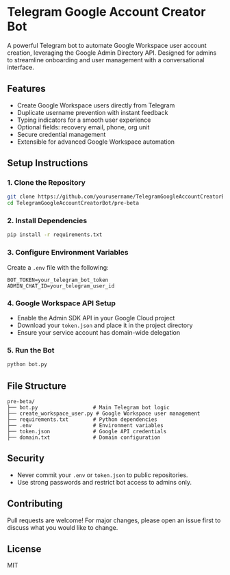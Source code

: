 # Telegram Google Account Creator Bot

A powerful Telegram bot to automate Google Workspace user account creation, leveraging the Google Admin Directory API. Designed for admins to streamline onboarding and user management with a conversational interface.

## Features
- Create Google Workspace users directly from Telegram
- Duplicate username prevention with instant feedback
- Typing indicators for a smooth user experience
- Optional fields: recovery email, phone, org unit
- Secure credential management
- Extensible for advanced Google Workspace automation

## Setup Instructions

### 1. Clone the Repository
```bash
git clone https://github.com/yourusername/TelegramGoogleAccountCreatorBot.git
cd TelegramGoogleAccountCreatorBot/pre-beta
```

### 2. Install Dependencies
```bash
pip install -r requirements.txt
```

### 3. Configure Environment Variables
Create a `.env` file with the following:
```
BOT_TOKEN=your_telegram_bot_token
ADMIN_CHAT_ID=your_telegram_user_id
```

### 4. Google Workspace API Setup
- Enable the Admin SDK API in your Google Cloud project
- Download your `token.json` and place it in the project directory
- Ensure your service account has domain-wide delegation

### 5. Run the Bot
```bash
python bot.py
```

## File Structure
```
pre-beta/
├── bot.py                  # Main Telegram bot logic
├── create_workspace_user.py # Google Workspace user management
├── requirements.txt        # Python dependencies
├── .env                    # Environment variables
├── token.json              # Google API credentials
├── domain.txt              # Domain configuration
```

## Security
- Never commit your `.env` or `token.json` to public repositories.
- Use strong passwords and restrict bot access to admins only.

## Contributing
Pull requests are welcome! For major changes, please open an issue first to discuss what you would like to change.

## License
MIT